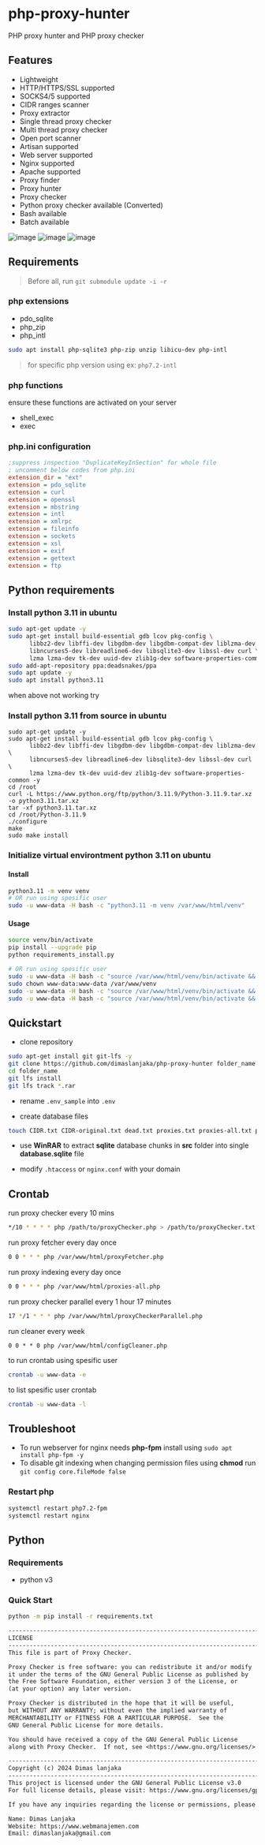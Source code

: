 # php-proxy-hunter

PHP proxy hunter and PHP proxy checker

## Features

- Lightweight
- HTTP/HTTPS/SSL supported
- SOCKS4/5 supported
- CIDR ranges scanner
- Proxy extractor
- Single thread proxy checker
- Multi thread proxy checker
- Open port scanner
- Artisan supported
- Web server supported
- Nginx supported
- Apache supported
- Proxy finder
- Proxy hunter
- Proxy checker
- Python proxy checker available (Converted)
- Bash available
- Batch available

![image](https://github.com/dimaslanjaka/php-proxy-hunter/assets/12471057/d24b8bbf-0fa0-4394-b9e7-78350bdda67d)
![image](https://github.com/dimaslanjaka/php-proxy-hunter/assets/12471057/1e52d0f8-6417-41c3-bb75-86009726df7d)
![image](https://github.com/dimaslanjaka/php-proxy-hunter/assets/12471057/adb9aaaf-2151-44c0-aaf2-b19c1c536bc7)

## Requirements

> Before all, run `git submodule update -i -r`

### php extensions

- pdo_sqlite
- php_zip
- php_intl

```bash
sudo apt install php-sqlite3 php-zip unzip libicu-dev php-intl
```

> for specific php version using ex: `php7.2-intl`

### php functions

ensure these functions are activated on your server

- shell_exec
- exec

### php.ini configuration

```ini
;suppress inspection "DuplicateKeyInSection" for whole file
; uncomment below codes from php.ini
extension_dir = "ext"
extension = pdo_sqlite
extension = curl
extension = openssl
extension = mbstring
extension = intl
extension = xmlrpc
extension = fileinfo
extension = sockets
extension = xsl
extension = exif
extension = gettext
extension = ftp
```

## Python requirements

### Install python 3.11 in ubuntu

```bash
sudo apt-get update -y
sudo apt-get install build-essential gdb lcov pkg-config \
      libbz2-dev libffi-dev libgdbm-dev libgdbm-compat-dev liblzma-dev \
      libncurses5-dev libreadline6-dev libsqlite3-dev libssl-dev curl \
      lzma lzma-dev tk-dev uuid-dev zlib1g-dev software-properties-common -y
sudo add-apt-repository ppa:deadsnakes/ppa
sudo apt update -y
sudo apt install python3.11
```

when above not working try

### Install python 3.11 from source in ubuntu

```
sudo apt-get update -y
sudo apt-get install build-essential gdb lcov pkg-config \
      libbz2-dev libffi-dev libgdbm-dev libgdbm-compat-dev liblzma-dev \
      libncurses5-dev libreadline6-dev libsqlite3-dev libssl-dev curl \
      lzma lzma-dev tk-dev uuid-dev zlib1g-dev software-properties-common -y
cd /root
curl -L https://www.python.org/ftp/python/3.11.9/Python-3.11.9.tar.xz -o python3.11.tar.xz
tar -xf python3.11.tar.xz
cd /root/Python-3.11.9
./configure
make
sudo make install
```

### Initialize virtual environtment python 3.11 on ubuntu

#### Install

```bash
python3.11 -m venv venv
# OR run using spesific user
sudo -u www-data -H bash -c "python3.11 -m venv /var/www/html/venv"
```

#### Usage

```bash
source venv/bin/activate
pip install --upgrade pip
python requirements_install.py

# OR run using spesific user
sudo -u www-data -H bash -c "source /var/www/html/venv/bin/activate && bash"
sudo chown www-data:www-data /var/www/venv
sudo -u www-data -H bash -c "source /var/www/html/venv/bin/activate && pip install --upgrade pip"
sudo -u www-data -H bash -c "source /var/www/html/venv/bin/activate && python /var/www/html/requirements_install.py"
```

## Quickstart

- clone repository

```bash
sudo apt-get install git git-lfs -y
git clone https://github.com/dimaslanjaka/php-proxy-hunter folder_name
cd folder_name
git lfs install
git lfs track *.rar
```

- rename `.env_sample` into `.env`

- create database files

```bash
touch CIDR.txt CIDR-original.txt dead.txt proxies.txt proxies-all.txt proxies-http.txt proxies-socks.txt proxyChecker.txt proxyFetcherSources.txt proxyRange.txt status.txt working.txt
```

- use **WinRAR** to extract **sqlite** database chunks in **src** folder into single **database.sqlite** file

- modify `.htaccess` or `nginx.conf` with your domain

## Crontab

run proxy checker every 10 mins

```bash
*/10 * * * * php /path/to/proxyChecker.php > /path/to/proxyChecker.txt 2>&1
```

run proxy fetcher every day once

```bash
0 0 * * * php /var/www/html/proxyFetcher.php
```

run proxy indexing every day once

```bash
0 0 * * * php /var/www/html/proxies-all.php
```

run proxy checker parallel every 1 hour 17 minutes

```bash
17 */1 * * * php /var/www/html/proxyCheckerParallel.php
```

run cleaner every week

```
0 0 * * 0 php /var/www/html/configCleaner.php
```

to run crontab using spesific user

```bash
crontab -u www-data -e
```

to list spesific user crontab

```bash
crontab -u www-data -l
```

## Troubleshoot

<!-- missing php extension -->

- To run webserver for nginx needs **php-fpm** install using `sudo apt install php-fpm -y`
- To disable git indexing when changing permission files using **chmod** run `git config core.fileMode false`

### Restart php

```sh
systemctl restart php7.2-fpm
systemctl restart nginx
```

## Python

### Requirements

- python v3

### Quick Start

```bash
python -m pip install -r requirements.txt
```

```txt
----------------------------------------------------------------------------
LICENSE
----------------------------------------------------------------------------
This file is part of Proxy Checker.

Proxy Checker is free software: you can redistribute it and/or modify
it under the terms of the GNU General Public License as published by
the Free Software Foundation, either version 3 of the License, or
(at your option) any later version.

Proxy Checker is distributed in the hope that it will be useful,
but WITHOUT ANY WARRANTY; without even the implied warranty of
MERCHANTABILITY or FITNESS FOR A PARTICULAR PURPOSE.  See the
GNU General Public License for more details.

You should have received a copy of the GNU General Public License
along with Proxy Checker.  If not, see <https://www.gnu.org/licenses/>.

----------------------------------------------------------------------------
Copyright (c) 2024 Dimas lanjaka
----------------------------------------------------------------------------
This project is licensed under the GNU General Public License v3.0
For full license details, please visit: https://www.gnu.org/licenses/gpl-3.0.html

If you have any inquiries regarding the license or permissions, please contact:

Name: Dimas Lanjaka
Website: https://www.webmanajemen.com
Email: dimaslanjaka@gmail.com
```

